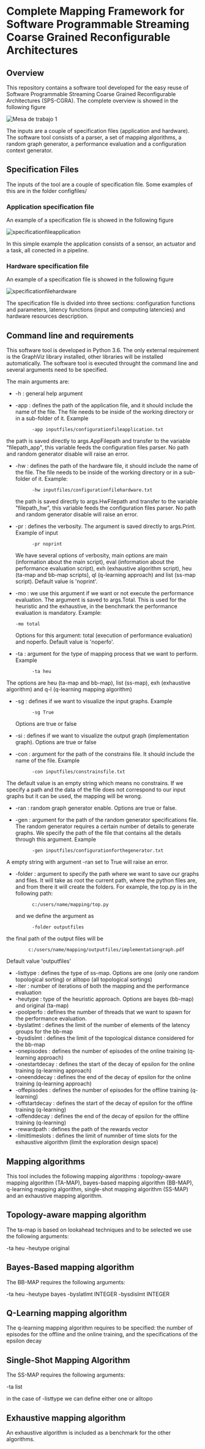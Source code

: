 # Complete Mapping Framework for Software Programmable Streaming Coarse Grained Reconfigurable Architectures


## Overview

This repository contains a software tool developed for the easy reuse of Software Programmable Streaming Coarse Grained Reconfigurable Architectures (SPS-CGRA). The complete overview is showed in the following figure



![Mesa de trabajo 1](https://user-images.githubusercontent.com/35706145/117903432-27a61880-b295-11eb-870b-68d1b6d5b97a.png)



The inputs are a couple of specification files (application and hardware). The software tool consists of a parser, a set of mapping algorithms, a random graph generator, a performance evaluation and a configuration context generator.

## Specification Files

The inputs of the tool are a couple of specification file. Some examples of this are in the folder configfiles/

### Application specification file

An example of a specification file is showed in the following figure

![specificationfileapplication](https://user-images.githubusercontent.com/35706145/117912046-655e6d80-b2a4-11eb-8fdf-42699c0634ca.png)


In this simple example the application consists of a sensor, an actuator and a task, all conected in a pipeline.

### Hardware specification file

An example of a specification file is showed in the following figure

![specificationfilehardware](https://user-images.githubusercontent.com/35706145/117912704-94291380-b2a5-11eb-8b78-14ae32e1898b.png)

The specification file is divided into three sections: configuration functions and parameters, latency functions (input and computing latencies) and hardware resources description.


## Command line and requirements

This software tool is developed in Python 3.6. The only external requirement is the GraphViz library installed, other libraries will be installed automatically. The software tool is executed throught the command line and several arguments need to be specified.

The main arguments are:

* -h : general help argument



* -app : defines the path of the application file, and it should include the name of the file. The file needs to be inside of the working directory or in a sub-folder of it. Example
    
            -app inputfiles/configurationfileapplication.txt
            
 the path is saved directly to args.AppFilepath and transfer to the variable "filepath\_app", this variable feeds  the configuration files parser. No path and random generator disable will raise an error.
* -hw : defines the path of the hardware file, it should include the name of the file. The file needs to be inside of the working directory or in a sub-folder of it. Example:
    
            -hw inputfiles/configurationfilehardware.txt
            
  the path is saved directly to args.HwFilepath and transfer to the variable "filepath\_hw", this variable feeds   the configuration files parser. No path and random generator disable will raise an error.
    
* -pr : defines the verbosity.  The argument is saved directly to args.Print. Example of input
    
            -pr noprint
            
    We have several options of verbosity, main options are main (information about the main script), eval (information about the performance evaluation script), exh (exhaustive algorithm script), heu (ta-map and bb-map scripts), ql (q-learning approach) and list (ss-map script).  Default value is 'noprint'.
* -mo :  we use this argument if we want or not execute the performance evaluation. The argument is saved to args.Total.
      This is used for the heuristic and the exhaustive, in the benchmark the performance evaluation is mandatory. Example:
      
      -mo total
      
     Options for this argument: total (execution of performance evaluation) and noperfo. Default value is 'noperfo'.
* -ta : argument for the type of mapping process that we want to perform.  Example
    
            -ta heu
    
The options are heu (ta-map and bb-map), list (ss-map), exh (exhaustive algorithm) and q-l (q-learning mapping algorithm)
* -sg : defines if we want to visualize the input graphs. Example
    
            -sg True
   Options are true or false
* -si : defines if we want to visualize the output graph (implementation graph). Options are true or false
* -con : argument for the path of the constrains file. It should include the name of the file. Example
  
            -con inputfiles/constrainsfile.txt
            
 The default value is an empty string which means no constrains. If we specify a path and the data of the file does not correspond to our input graphs but it can be used, the mapping will be wrong.
* -ran : random graph generator enable. Options are true or false.
* -gen :  argument for the path of the random generator specifications file. The random generator requires a certain number  of details to generate graphs. We specify the path of the file that contains all the details through this argument. Example
       
            -gen inputfiles/configurationforthegenerator.txt
            
 A empty string with argument -ran set to True will raise an error.
* -folder : argument to specify the path where we want to save our graphs and files. It will take as root the current path,
          where the python files are, and from there it will create the folders. For example, the top.py is in the
          following path:
          
            c:/users/name/mapping/top.py
            
   and we define the argument as
          
            -folder outputfiles
            
the final path of the output files will be
          
            c:/users/name/mapping/outputfiles/implementationgraph.pdf
            
Default value 'outputfiles'
* -listtype : defines the type of ss-map. Options are one (only one random topological sorting) or alltopo (all topological sortings)
* -iter : number of iterations of both the mapping and the performance evaluation 
* -heutype : type of the heuristic approach. Options are bayes (bb-map) and original (ta-map)
* -poolperfo : defines the number of threads that we want to spawn for the performance evaluation. 
* -byslatlmt : defines the limit of the number of elements of the latency groups for the bb-map
* -bysdislmt : defines the limit of the topological distance considered for the bb-map
* -onepisodes : defines the number of episodes of the online training (q-learning approach)
* -onestartdecay : defines the start of the decay of epsilon for the online training (q-learning approach)
* -oneenddecay : defines the end of the decay of epsilon for the online training (q-learning approach)
* -offepisodes : defines the number of episodes for the offline training (q-learning)
* -offstartdecay : defines the start of the decay of epsilon for the offline training (q-learning)
* -offenddecay : defines the end of the decay of epsilon for the offline training (q-learning)
* -rewardpath : defines the path of the rewards vector
* -limittimeslots : defines the limit of numnber of time slots for the exhaustive algorithm (limit the exploration design space)

## Mapping algorithms

This tool includes the following mapping algorithms : topology-aware mapping algorithm (TA-MAP), bayes-based mapping algorithm (BB-MAP), q-learning mapping algorithm, single-shot mapping algorithm (SS-MAP) and an exhaustive mapping algorithm.

## Topology-aware mapping algorithm

The ta-map is based on lookahead techniques and to be selected we use the following arguments:

-ta heu -heutype original

## Bayes-Based mapping algorithm
 
 The BB-MAP requires the following arguments:
 
 -ta heu -heutype bayes -byslatlmt INTEGER -bysdislmt INTEGER
 
 ## Q-Learning mapping algorithm
 
 The q-learning mapping algorithm requires to be specified: the number of episodes for the offline and the online training, and the specifications of the epsilon decay
 
 ## Single-Shot Mapping Algorithm
 
 The SS-MAP requires the following arguments:
 
 -ta list 
 
 in the case of -listtype we can define either one or alltopo
 
 ## Exhaustive mapping algorithm
 
 An exhaustive algorithm is included as a benchmark for the other algorithms.
 
 
